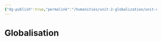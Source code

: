 ```yaml
---
{"dg-publish":true,"permalink":"/humanities/unit-2-globalization/unit-overview/","dgHomeLink":true,"dgPassFrontmatter":true}
---
```


# Globalisation

